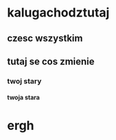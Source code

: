 # kalugachodztutaj

## czesc wszystkim

## tutaj se cos zmienie
### twoj stary

#### twoja stara

# ergh